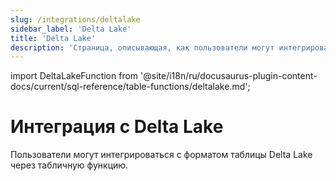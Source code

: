```yaml
---
slug: /integrations/deltalake
sidebar_label: 'Delta Lake'
title: 'Delta Lake'
description: 'Страница, описывающая, как пользователи могут интегрироваться с форматом таблицы Delta Lake через табличную функцию.'
---
```


import DeltaLakeFunction from '@site/i18n/ru/docusaurus-plugin-content-docs/current/sql-reference/table-functions/deltalake.md';


# Интеграция с Delta Lake

Пользователи могут интегрироваться с форматом таблицы Delta Lake через табличную функцию.

<DeltaLakeFunction/>
